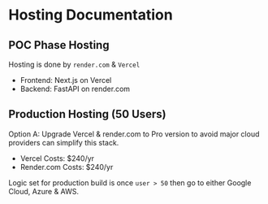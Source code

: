 # Hosting Documentation

## POC Phase Hosting
Hosting is done by `render.com` & `Vercel`

- Frontend: Next.js on Vercel
- Backend: FastAPI on render.com

## Production Hosting (50 Users)

Option A: Upgrade Vercel & render.com to Pro version to avoid major cloud providers can simplify this stack.

- Vercel Costs: $240/yr
- Render.com Costs: $240/yr

Logic set for production build is once `user > 50` then go to either Google Cloud, Azure & AWS.